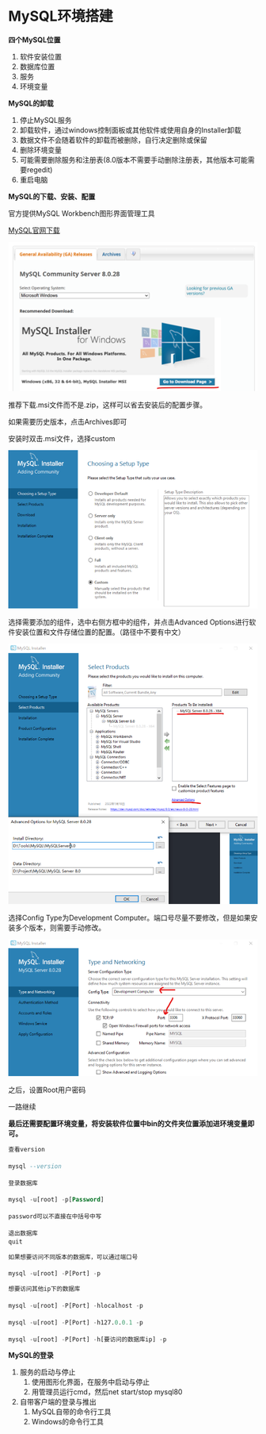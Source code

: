 # MySQL环境搭建

**四个MySQL位置**
1. 软件安装位置
2. 数据库位置
3. 服务
4. 环境变量

**MySQL的卸载**
1. 停止MySQL服务
2. 卸载软件，通过windows控制面板或其他软件或使用自身的Installer卸载
3. 数据文件不会随着软件的卸载而被删除，自行决定删除或保留
4. 删除环境变量
5. 可能需要删除服务和注册表(8.0版本不需要手动删除注册表，其他版本可能需要regedit)
6. 重启电脑

**MySQL的下载、安装、配置**

官方提供MySQL Workbench图形界面管理工具

[MySQL官网下载](https://dev.mysql.com/downloads/mysql/)

![](Pics/Fundamental/fund_sql004.png)

推荐下载.msi文件而不是.zip，这样可以省去安装后的配置步骤。

如果需要历史版本，点击Archives即可

安装时双击.msi文件，选择custom

![](Pics/Fundamental/fund_sql005.png)

选择需要添加的组件，选中右侧方框中的组件，并点击Advanced Options进行软件安装位置和文件存储位置的配置。（路径中不要有中文）

![](Pics/Fundamental/fund_sql006.png)

选择Config Type为Development Computer。端口号尽量不要修改，但是如果安装多个版本，则需要手动修改。

![](Pics/Fundamental/fund_sql007.png)

之后，设置Root用户密码

一路继续

**最后还需要配置环境变量，将安装软件位置中bin的文件夹位置添加进环境变量即可。**

```sql
查看version

mysql --version

登录数据库

mysql -u[root] -p[Password]

password可以不直接在中括号中写

退出数据库
quit
```
```sql
如果想要访问不同版本的数据库，可以通过端口号

mysql -u[root] -P[Port] -p
```

```sql
想要访问其他ip下的数据库

mysql -u[root] -P[Port] -hlocalhost -p

mysql -u[root] -P[Port] -h127.0.0.1 -p

mysql -u[root] -P[Port] -h[要访问的数据库ip] -p
```

**MySQL的登录**
1. 服务的启动与停止
   1. 使用图形化界面，在服务中启动与停止
   2. 用管理员运行cmd，然后net start/stop mysql80
2. 自带客户端的登录与推出
   1. MySQL自带的命令行工具
   2. Windows的命令行工具
